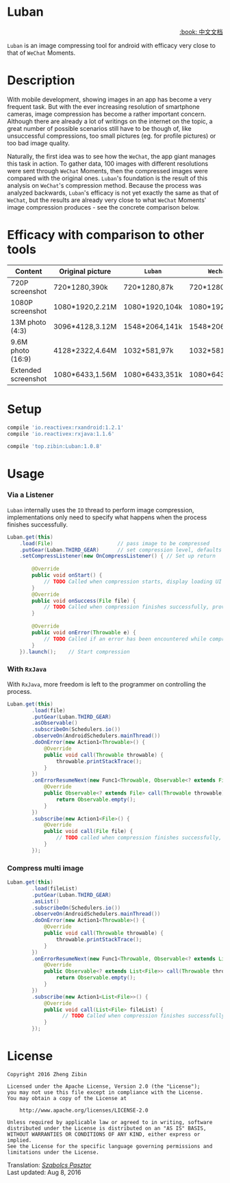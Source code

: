 # Luban

<div align="right">
<a href="../README.md">:book: 中文文档</a>
</div>

`Luban` is an image compressing tool for android with efficacy very close to that of `WeChat` Moments.

# Description

With mobile development, showing images in an app has become a very frequent task.
But with the ever increasing resolution of smartphone cameras, image compression has become a rather important concern.
Although there are already a lot of writings on the internet on the topic, a great number of possible scenarios still have to be though of, like unsuccessful compressions, too small pictures (eg. for profile pictures) or too bad image quality.

Naturally, the first idea was to see how the `WeChat`, the app giant manages this task in action. To gather data, 100 images with different resolutions were sent through `WeChat` Moments, then the compressed images were compared with the original ones. `Luban`'s foundation is the result of this analysis on `WeChat`'s compression method.
Because the process was analyzed backwards, `Luban`'s efficacy is not yet exactly the same as that of `WeChat`, but the results are already very close to what `WeChat` Moments' image compression produces - see the concrete comparison below.

# Efficacy with comparison to other tools

Content | Original picture | `Luban` | `Wechat`
------- | ---------------- | ------- | --------
720P screenshot |720*1280,390k|720*1280,87k|720*1280,56k
1080P screenshot|1080*1920,2.21M|1080*1920,104k|1080*1920,112k
13M photo (4:3)|3096*4128,3.12M|1548*2064,141k|1548*2064,147k
9.6M photo (16:9)|4128*2322,4.64M|1032*581,97k|1032*581,74k
Extended screenshot|1080*6433,1.56M|1080*6433,351k|1080*6433,482k

# Setup

```sh
compile 'io.reactivex:rxandroid:1.2.1'
compile 'io.reactivex:rxjava:1.1.6'

compile 'top.zibin:Luban:1.0.8'
```

# Usage
### Via a Listener
`Luban` internally uses the `IO` thread to perform image compression, implementations only need to specify what happens when the process finishes successfully.

```java
Luban.get(this)
    .load(File)                     // pass image to be compressed
    .putGear(Luban.THIRD_GEAR)      // set compression level, defaults to 3
    .setCompressListener(new OnCompressListener() { // Set up return
    
        @Override
        public void onStart() {
            // TODO Called when compression starts, display loading UI here
        }
        @Override
        public void onSuccess(File file) {
            // TODO Called when compression finishes successfully, provides compressed image
        }
        
        @Override
        public void onError(Throwable e) {
            // TODO Called if an error has been encountered while compressing
        }
    }).launch();    // Start compression
```

### With `RxJava`

With `RxJava`, more freedom is left to the programmer on controlling the process. 

```java
Luban.get(this)
        .load(file)
        .putGear(Luban.THIRD_GEAR)
        .asObservable()
        .subscribeOn(Schedulers.io())
        .observeOn(AndroidSchedulers.mainThread())
        .doOnError(new Action1<Throwable>() {
            @Override
            public void call(Throwable throwable) {
                throwable.printStackTrace();
            }
        })
        .onErrorResumeNext(new Func1<Throwable, Observable<? extends File>>() {
            @Override
            public Observable<? extends File> call(Throwable throwable) {
                return Observable.empty();
            }
        })
        .subscribe(new Action1<File>() {
            @Override
            public void call(File file) {
                // TODO called when compression finishes successfully, provides compressed image
            }
        });
```

### Compress multi image

```java
Luban.get(this)
        .load(fileList)
        .putGear(Luban.THIRD_GEAR)
        .asList()
        .subscribeOn(Schedulers.io())
        .observeOn(AndroidSchedulers.mainThread())
        .doOnError(new Action1<Throwable>() {
            @Override
            public void call(Throwable throwable) {
                throwable.printStackTrace();
            }
        })
        .onErrorResumeNext(new Func1<Throwable, Observable<? extends List<File>>>() {
            @Override
            public Observable<? extends List<File>> call(Throwable throwable) {
                return Observable.empty();
            }
        })
        .subscribe(new Action1<List<File>>() {
            @Override
            public void call(List<File> fileList) {
                  // TODO Called when compression finishes successfully, provides compressed images
            }
        });
```

# License

    Copyright 2016 Zheng Zibin
    
    Licensed under the Apache License, Version 2.0 (the "License");
    you may not use this file except in compliance with the License.
    You may obtain a copy of the License at
    
        http://www.apache.org/licenses/LICENSE-2.0
    
    Unless required by applicable law or agreed to in writing, software
    distributed under the License is distributed on an "AS IS" BASIS,
    WITHOUT WARRANTIES OR CONDITIONS OF ANY KIND, either express or implied.
    See the License for the specific language governing permissions and
    limitations under the License.


Translation: [_Szabolcs Pasztor_](https://github.com/spqpad)  
Last updated: Aug 8, 2016
